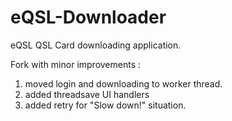 # eQSL-Downloader
eQSL QSL Card downloading application.

Fork with minor improvements : 

1. moved login and downloading to worker thread.
2. added threadsave UI handlers
3. added retry for "Slow down!" situation.

